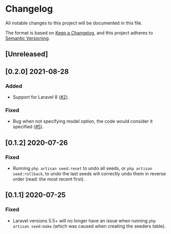 # Changelog

All notable changes to this project will be documented in this file.

The format is based on [Keep a Changelog](https://keepachangelog.com/en/1.0.0/),
and this project adheres to [Semantic Versioning](https://semver.org/spec/v2.0.0.html).

## [Unreleased]

## [0.2.0] 2021-08-28

### Added

- Support for Laravel 8 ([#2](https://github.com/khalyomede/laravel-seed/pull/2)).

### Fixed

- Bug when not specifying model option, the code would consider it specified ([#5](https://github.com/khalyomede/laravel-seed/pull/5)).

## [0.1.2] 2020-07-26

### Fixed

- Running `php artisan seed:reset` to undo all seeds, or `php artisan seed:rollback`, to undo the last seeds will correctly undo them in reverse order (read: the most recent first).

## [0.1.1] 2020-07-25

### Fixed

- Laravel versions 5.5+ will no longer have an issue when running `php artisan seed:make` (which was caused when creating the seeders table).
